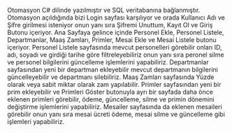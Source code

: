 Otomasyon C# dilinde yazılmıştır ve SQL veritabanına bağlanmıştır. Otomasyon açıldığında bizi Login sayfası karşılıyor ve orada Kullanıcı Adı ve Şifre girilmesi isteniyor onun yanı sıra Şifremi Unuttum, Kayıt Ol 
ve Giriş Butonu içeriyor. Ana Sayfaya gelince içinde Personel Ekle, Personel Listele, Departmanlar, Maaş Zamları, Primler, Mesai Ekle ve Mesai Listele butonu içeriyor. Personel Listele sayfasında mevcut 
personelleri görebilir onları ID, adı, soyadı ve girdiği tarihe göre filtreleyebiliriz onun yanı sıra peronel silme ve personel bilgilerini güncelleme işlemlerini yapabiliriz. Departmanlar sayfasından yeni bir 
departman ekleyebilir mevcut departmanın bilgilerini güncelleyebilir ve departmanı silebiliriz. Maaş Zamları sayfasında Yüzde olarak veya sabit miktar olarak zam yapılabilir. Primler sayfasından yeni bir prim 
ekleyebilir ve Primleri Göster butonuyla ayrı bir sayfada daha önce eklenen primleri görebilir, ödeme, güncelleme, silme ve primin dönemini değiştirme işlemlerini yapabiliriz. Mesailer sayfasında da eklenen 
mesaileri görebilir onun yanı sıra mesai ücreti ödeme, mesai silme ve güncelleme gibi işlemleri yapabiliriz.
